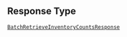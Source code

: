 ## Response Type

[`BatchRetrieveInventoryCountsResponse`](../../doc/models/batch-retrieve-inventory-counts-response.md)
